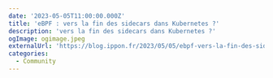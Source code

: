 ```yaml
---
date: '2023-05-05T11:00:00.000Z'
title: 'eBPF : vers la fin des sidecars dans Kubernetes ?'
description: 'vers la fin des sidecars dans Kubernetes ?'
ogImage: ogimage.jpeg
externalUrl: 'https://blog.ippon.fr/2023/05/05/ebpf-vers-la-fin-des-sidecars-dans-kubernetes/'
categories:
  - Community
---
```

